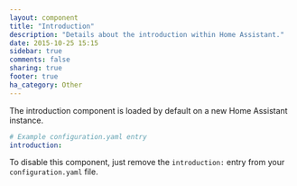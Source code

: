 ```yaml
---
layout: component
title: "Introduction"
description: "Details about the introduction within Home Assistant."
date: 2015-10-25 15:15
sidebar: true
comments: false
sharing: true
footer: true
ha_category: Other
---
```


The introduction component is loaded by default on a new Home Assistant instance. 

```yaml
# Example configuration.yaml entry
introduction: 
```

To disable this component, just remove the `introduction:` entry from your `configuration.yaml` file. 
